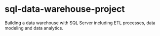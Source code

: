 # sql-data-warehouse-project
Building a data warehouse with SQL Server including ETL processes, data modeling and data analytics.

